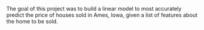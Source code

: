 The goal of this project was to build a linear model to most accurately predict the price of houses sold in Ames, Iowa, given a list of features about the home to be sold.
